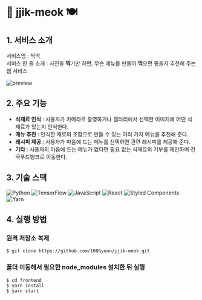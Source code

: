 # 📸 jjik-meok 🍽️
## 1. 서비스 소개
서비스명 : 찍먹  
서비스 한 줄 소개 : 사진을 **찍**기만 하면, 무슨 메뉴를 만들어 **먹**으면 좋을지 추천해 주는 웹 서비스

![preview](https://user-images.githubusercontent.com/58380158/172027636-ef79345c-dbf3-40ed-8b13-44dd41863ee0.png)

## 2. 주요 기능
- **식재료 인식** : 사용자가 카메라로 촬영하거나 갤러리에서 선택한 이미지에 어떤 식재료가 있는지 인식한다.
- **메뉴 추천** : 인식한 재료의 조합으로 만들 수 있는 여러 가지 메뉴를 추천해 준다.
- **레시피 제공** : 사용자가 마음에 드는 메뉴를 선택하면 관련 레시피를 제공해 준다.
- **기타** : 사용자의 마음에 드는 메뉴가 없다면 필요 없는 식재료의 기부를 제안하며 전국푸드뱅크로 이동한다.

## 3. 기술 스택
![Python](https://img.shields.io/badge/python-3670A0?style=for-the-badge&logo=python&logoColor=ffdd54) ![TensorFlow](https://img.shields.io/badge/TensorFlow-%23FF6F00.svg?style=for-the-badge&logo=TensorFlow&logoColor=white) ![JavaScript](https://img.shields.io/badge/javascript-%23323330.svg?style=for-the-badge&logo=javascript&logoColor=%23F7DF1E) ![React](https://img.shields.io/badge/react-%2320232a.svg?style=for-the-badge&logo=react&logoColor=%2361DAFB) ![Styled Components](https://img.shields.io/badge/styled--components-DB7093?style=for-the-badge&logo=styled-components&logoColor=white) ![Yarn](https://img.shields.io/badge/yarn-%232C8EBB.svg?style=for-the-badge&logo=yarn&logoColor=white)

## 4. 실행 방법
### 원격 저장소 복제
```
$ git clone https://github.com/100Gyeon/jjik-meok.git
```
### 폴더 이동해서 필요한 node_modules 설치한 뒤 실행
```
$ cd frontend
$ yarn install
$ yarn start
```
